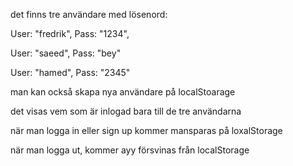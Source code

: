 det finns tre användare med lösenord:

 User: "fredrik", Pass: "1234",

 User: "saeed", Pass: "bey"

 User: "hamed", Pass: "2345"
 
 man kan också skapa nya användare på localStoarage 
 
 det visas vem som är inlogad bara till de tre användarna
 
 när man logga in eller sign up kommer mansparas på loxalStorage
 
 när man logga ut, kommer ayy försvinas från localStorage
 
